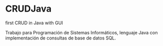 # CRUDJava
first CRUD in Java with GUI

Trabajo para Programación de Sistemas Informáticos, lenguaje Java con implementación de consultas de base de datos SQL.
